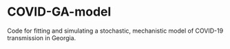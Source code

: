 # COVID-GA-model
Code for fitting and simulating a stochastic, mechanistic model of COVID-19 transmission in Georgia.
